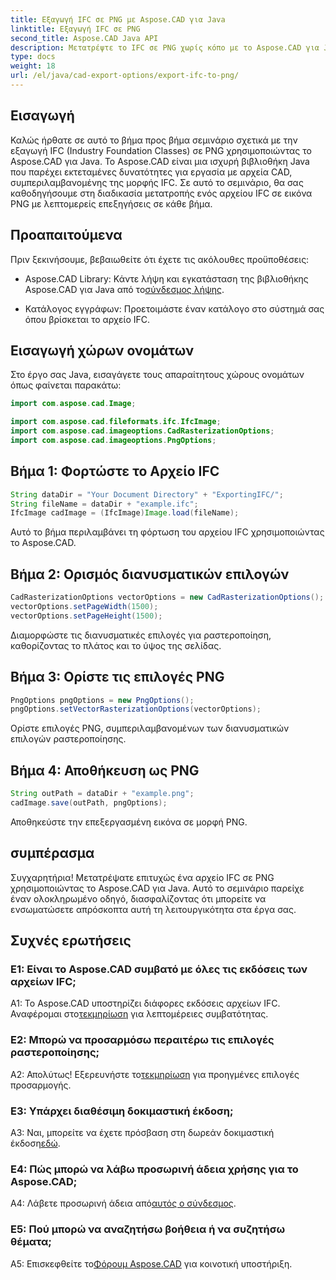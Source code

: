 ```yaml
---
title: Εξαγωγή IFC σε PNG με Aspose.CAD για Java
linktitle: Εξαγωγή IFC σε PNG
second_title: Aspose.CAD Java API
description: Μετατρέψτε το IFC σε PNG χωρίς κόπο με το Aspose.CAD για Java. Ακολουθήστε το βήμα προς βήμα σεμινάριο μας.
type: docs
weight: 18
url: /el/java/cad-export-options/export-ifc-to-png/
---
```

## Εισαγωγή

Καλώς ήρθατε σε αυτό το βήμα προς βήμα σεμινάριο σχετικά με την εξαγωγή IFC (Industry Foundation Classes) σε PNG χρησιμοποιώντας το Aspose.CAD για Java. Το Aspose.CAD είναι μια ισχυρή βιβλιοθήκη Java που παρέχει εκτεταμένες δυνατότητες για εργασία με αρχεία CAD, συμπεριλαμβανομένης της μορφής IFC. Σε αυτό το σεμινάριο, θα σας καθοδηγήσουμε στη διαδικασία μετατροπής ενός αρχείου IFC σε εικόνα PNG με λεπτομερείς επεξηγήσεις σε κάθε βήμα.

## Προαπαιτούμενα

Πριν ξεκινήσουμε, βεβαιωθείτε ότι έχετε τις ακόλουθες προϋποθέσεις:

-  Aspose.CAD Library: Κάντε λήψη και εγκατάσταση της βιβλιοθήκης Aspose.CAD για Java από το[σύνδεσμος λήψης](https://releases.aspose.com/cad/java/).

- Κατάλογος εγγράφων: Προετοιμάστε έναν κατάλογο στο σύστημά σας όπου βρίσκεται το αρχείο IFC.

## Εισαγωγή χώρων ονομάτων

Στο έργο σας Java, εισαγάγετε τους απαραίτητους χώρους ονομάτων όπως φαίνεται παρακάτω:

```java
import com.aspose.cad.Image;

import com.aspose.cad.fileformats.ifc.IfcImage;
import com.aspose.cad.imageoptions.CadRasterizationOptions;
import com.aspose.cad.imageoptions.PngOptions;
```

## Βήμα 1: Φορτώστε το Αρχείο IFC

```java
String dataDir = "Your Document Directory" + "ExportingIFC/";
String fileName = dataDir + "example.ifc";
IfcImage cadImage = (IfcImage)Image.load(fileName);
```

Αυτό το βήμα περιλαμβάνει τη φόρτωση του αρχείου IFC χρησιμοποιώντας το Aspose.CAD.

## Βήμα 2: Ορισμός διανυσματικών επιλογών

```java
CadRasterizationOptions vectorOptions = new CadRasterizationOptions();
vectorOptions.setPageWidth(1500);
vectorOptions.setPageHeight(1500);
```

Διαμορφώστε τις διανυσματικές επιλογές για ραστεροποίηση, καθορίζοντας το πλάτος και το ύψος της σελίδας.

## Βήμα 3: Ορίστε τις επιλογές PNG

```java
PngOptions pngOptions = new PngOptions();
pngOptions.setVectorRasterizationOptions(vectorOptions);
```

Ορίστε επιλογές PNG, συμπεριλαμβανομένων των διανυσματικών επιλογών ραστεροποίησης.

## Βήμα 4: Αποθήκευση ως PNG

```java
String outPath = dataDir + "example.png";
cadImage.save(outPath, pngOptions);
```

Αποθηκεύστε την επεξεργασμένη εικόνα σε μορφή PNG.

## συμπέρασμα

Συγχαρητήρια! Μετατρέψατε επιτυχώς ένα αρχείο IFC σε PNG χρησιμοποιώντας το Aspose.CAD για Java. Αυτό το σεμινάριο παρείχε έναν ολοκληρωμένο οδηγό, διασφαλίζοντας ότι μπορείτε να ενσωματώσετε απρόσκοπτα αυτή τη λειτουργικότητα στα έργα σας.

## Συχνές ερωτήσεις

### Ε1: Είναι το Aspose.CAD συμβατό με όλες τις εκδόσεις των αρχείων IFC;

 A1: Το Aspose.CAD υποστηρίζει διάφορες εκδόσεις αρχείων IFC. Αναφέρομαι στο[τεκμηρίωση](https://reference.aspose.com/cad/java/) για λεπτομέρειες συμβατότητας.

### Ε2: Μπορώ να προσαρμόσω περαιτέρω τις επιλογές ραστεροποίησης;

 Α2: Απολύτως! Εξερευνήστε το[τεκμηρίωση](https://reference.aspose.com/cad/java/) για προηγμένες επιλογές προσαρμογής.

### Ε3: Υπάρχει διαθέσιμη δοκιμαστική έκδοση;

A3: Ναι, μπορείτε να έχετε πρόσβαση στη δωρεάν δοκιμαστική έκδοση[εδώ](https://releases.aspose.com/).

### Ε4: Πώς μπορώ να λάβω προσωρινή άδεια χρήσης για το Aspose.CAD;

 A4: Λάβετε προσωρινή άδεια από[αυτός ο σύνδεσμος](https://purchase.aspose.com/temporary-license/).

### Ε5: Πού μπορώ να αναζητήσω βοήθεια ή να συζητήσω θέματα;

A5: Επισκεφθείτε το[Φόρουμ Aspose.CAD](https://forum.aspose.com/c/cad/19) για κοινοτική υποστήριξη.
